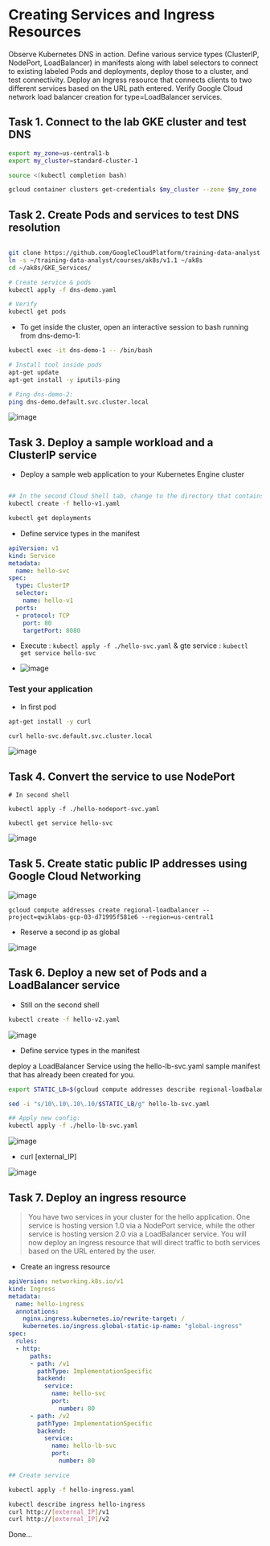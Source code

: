 # Creating Services and Ingress Resources

Observe Kubernetes DNS in action.
Define various service types (ClusterIP, NodePort, LoadBalancer) in manifests along with label selectors to connect to existing labeled Pods and deployments, deploy those to a cluster, and test connectivity.
Deploy an Ingress resource that connects clients to two different services based on the URL path entered.
Verify Google Cloud network load balancer creation for type=LoadBalancer services.


## Task 1. Connect to the lab GKE cluster and test DNS

```bash
export my_zone=us-central1-b
export my_cluster=standard-cluster-1

source <(kubectl completion bash)

gcloud container clusters get-credentials $my_cluster --zone $my_zone
```

## Task 2. Create Pods and services to test DNS resolution

```bash

git clone https://github.com/GoogleCloudPlatform/training-data-analyst
ln -s ~/training-data-analyst/courses/ak8s/v1.1 ~/ak8s
cd ~/ak8s/GKE_Services/

# Create service & pods
kubectl apply -f dns-demo.yaml

# Verify
kubectl get pods
```
- To get inside the cluster, open an interactive session to bash running from dns-demo-1:

```bash
kubectl exec -it dns-demo-1 -- /bin/bash

# Install tool inside pods
apt-get update
apt-get install -y iputils-ping

# Ping dns-demo-2:
ping dns-demo.default.svc.cluster.local
```
![image](https://github.com/Tcarters/myGCP_solutions_Chall/assets/71230412/a4ad0cd6-0a2d-44a2-9c8b-6b05067d8612)

## Task 3. Deploy a sample workload and a ClusterIP service

- Deploy a sample web application to your Kubernetes Engine cluster

```bash

## In the second Cloud Shell tab, change to the directory that contains the sample files for this lab:
kubectl create -f hello-v1.yaml

kubectl get deployments

```

- Define service types in the manifest

```yaml
apiVersion: v1
kind: Service
metadata:
  name: hello-svc
spec:
  type: ClusterIP
  selector:
    name: hello-v1
  ports:
  - protocol: TCP
    port: 80
    targetPort: 8080
```
- Execute : `kubectl apply -f ./hello-svc.yaml` & gte service : `kubectl get service hello-svc`

- ![image](https://github.com/Tcarters/myGCP_solutions_Chall/assets/71230412/083eac4e-e254-4f39-9e45-0df2568f1ee1)

### Test your application

- In first pod

```bash
apt-get install -y curl

curl hello-svc.default.svc.cluster.local
```

![image](https://github.com/Tcarters/myGCP_solutions_Chall/assets/71230412/1d96f42c-fbc3-44b7-9d81-442829819844)


## Task 4. Convert the service to use NodePort

```
# In second shell

kubectl apply -f ./hello-nodeport-svc.yaml

kubectl get service hello-svc

```

![image](https://github.com/Tcarters/myGCP_solutions_Chall/assets/71230412/fcced49e-4a62-472f-a3c7-f89f7bed2400)

## Task 5. Create static public IP addresses using Google Cloud Networking

![image](https://github.com/Tcarters/myGCP_solutions_Chall/assets/71230412/98df1e23-48ac-4262-bceb-f4ca0e3d4973)

```
gcloud compute addresses create regional-loadbalancer --project=qwiklabs-gcp-03-d71995f581e6 --region=us-central1

```
- Reserve a second ip as global

![image](https://github.com/Tcarters/myGCP_solutions_Chall/assets/71230412/804c4bdc-0489-4ca1-8ac5-69467d3393ef)

## Task 6. Deploy a new set of Pods and a LoadBalancer service

- Still on the second shell

```bash
kubectl create -f hello-v2.yaml

```
![image](https://github.com/Tcarters/myGCP_solutions_Chall/assets/71230412/38f40b10-4c3e-4a90-94f3-c046187d748f)

- Define service types in the manifest

 deploy a LoadBalancer Service using the hello-lb-svc.yaml sample manifest that has already been created for you.

```bash
export STATIC_LB=$(gcloud compute addresses describe regional-loadbalancer --region us-central1 --format json | jq -r '.address')

sed -i "s/10\.10\.10\.10/$STATIC_LB/g" hello-lb-svc.yaml

## Apply new config:
kubectl apply -f ./hello-lb-svc.yaml

```

![image](https://github.com/Tcarters/myGCP_solutions_Chall/assets/71230412/8cf5f4a7-7397-4586-b8e7-47467f389fc6)

- curl [external_IP]

![image](https://github.com/Tcarters/myGCP_solutions_Chall/assets/71230412/bb088e92-391f-4478-bb6d-99106a693b6e)


## Task 7. Deploy an ingress resource

> You have two services in your cluster for the hello application. One service is hosting version 1.0 via a NodePort service, while the other service is hosting version 2.0 via a LoadBalancer service. You will now deploy an Ingress resource that will direct traffic to both services based on the URL entered by the user.

- Create an ingress resource

```yml
apiVersion: networking.k8s.io/v1
kind: Ingress
metadata:
  name: hello-ingress
  annotations:
    nginx.ingress.kubernetes.io/rewrite-target: /
    kubernetes.io/ingress.global-static-ip-name: "global-ingress"
spec:
  rules:
  - http:
      paths:
      - path: /v1
        pathType: ImplementationSpecific
        backend:
          service:
            name: hello-svc
            port:
              number: 80
      - path: /v2
        pathType: ImplementationSpecific
        backend:
          service:
            name: hello-lb-svc
            port:
              number: 80
```

```bash
## Create service

kubectl apply -f hello-ingress.yaml

kubectl describe ingress hello-ingress
curl http://[external_IP]/v1
curl http://[external_IP]/v2

```

Done...

